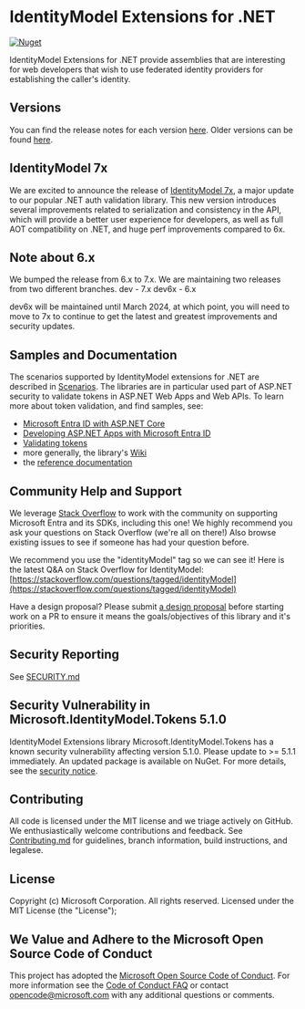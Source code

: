 # IdentityModel Extensions for .NET

[![Nuget](https://img.shields.io/nuget/v/Microsoft.IdentityModel.JsonWebTokens?label=Latest%20release)](https://www.nuget.org/packages/Microsoft.IdentityModel.JsonWebTokens/)

IdentityModel Extensions for .NET provide assemblies that are interesting for web developers that wish to use federated identity providers for establishing the caller's identity.

## Versions

You can find the release notes for each version [here](https://github.com/AzureAD/azure-activedirectory-identitymodel-extensions-for-dotnet/releases). Older versions can be found [here](https://github.com/AzureAD/azure-activedirectory-identitymodel-extensions-for-dotnet/wiki/Release-Notes).

## IdentityModel 7x

We are excited to announce the release of [IdentityModel 7x](https://github.com/AzureAD/azure-activedirectory-identitymodel-extensions-for-dotnet/wiki/IdentityModel-7x), a major update to our popular .NET auth validation library. This new version introduces several improvements related to serialization and consistency in the API, which will provide a better user experience for developers, as well as full AOT compatibility on .NET, and huge perf improvements compared to 6x.

## Note about 6.x

We bumped the release from 6.x to 7.x.
We are maintaining two releases from two different branches.
dev - 7.x
dev6x - 6.x

dev6x will be maintained until March 2024, at which point, you will need to move to 7x to continue to get the latest and greatest improvements and security updates.

## Samples and Documentation

The scenarios supported by IdentityModel extensions for .NET are described in [Scenarios](https://github.com/AzureAD/azure-activedirectory-identitymodel-extensions-for-dotnet/wiki/scenarios). The libraries are in particular used part of ASP.NET security to validate tokens in ASP.NET Web Apps and Web APIs. To learn more about token validation, and find samples, see:

- [Microsoft Entra ID with ASP.NET Core](https://docs.microsoft.com/en-us/aspnet/core/security/authentication/azure-active-directory/?view=aspnetcore-2.1)
- [Developing ASP.NET Apps with Microsoft Entra ID](https://docs.microsoft.com/en-us/aspnet/identity/overview/getting-started/developing-aspnet-apps-with-windows-azure-active-directory)
- [Validating tokens](https://github.com/AzureAD/azure-activedirectory-identitymodel-extensions-for-dotnet/wiki/ValidatingTokens)
- more generally, the library's [Wiki](https://github.com/AzureAD/azure-activedirectory-identitymodel-extensions-for-dotnet/wiki)
- the [reference documentation](https://learn.microsoft.com/dotnet/api/microsoft.identitymodel.jsonwebtokens.jsonwebtokenhandler?view=msal-web-dotnet-latest)

## Community Help and Support

We leverage [Stack Overflow](http://stackoverflow.com/) to work with the community on supporting Microsoft Entra and its SDKs, including this one! We highly recommend you ask your questions on Stack Overflow (we're all on there!) Also browse existing issues to see if someone has had your question before.

We recommend you use the "identityModel" tag so we can see it! Here is the latest Q&A on Stack Overflow for IdentityModel: [https://stackoverflow.com/questions/tagged/identityModel](https://stackoverflow.com/questions/tagged/identityModel)

Have a design proposal? Please submit [a design proposal](https://github.com/AzureAD/azure-activedirectory-identitymodel-extensions-for-dotnet/issues/new?assignees=&labels=design-proposal&projects=&template=design_proposal.md) before starting work on a PR to ensure it means the goals/objectives of this library and it's priorities.

## Security Reporting

See [SECURITY.md](./SECURITY.md)

## Security Vulnerability in Microsoft.IdentityModel.Tokens 5.1.0

IdentityModel Extensions library Microsoft.IdentityModel.Tokens has a known security vulnerability affecting version 5.1.0. Please update to >= 5.1.1 immediately. An updated package is available on NuGet. For more details, see the [security notice](./SECURITY_NOTICE.md).

## Contributing

All code is licensed under the MIT license and we triage actively on GitHub. We enthusiastically welcome contributions and feedback. See [Contributing.md](./Contributing.md) for guidelines, branch information, build instructions, and legalese.

## License

Copyright (c) Microsoft Corporation.  All rights reserved. Licensed under the MIT License (the "License");

## We Value and Adhere to the Microsoft Open Source Code of Conduct

This project has adopted the [Microsoft Open Source Code of Conduct](https://opensource.microsoft.com/codeofconduct/). For more information see the [Code of Conduct FAQ](https://opensource.microsoft.com/codeofconduct/faq/) or contact [opencode@microsoft.com](mailto:opencode@microsoft.com) with any additional questions or comments.
